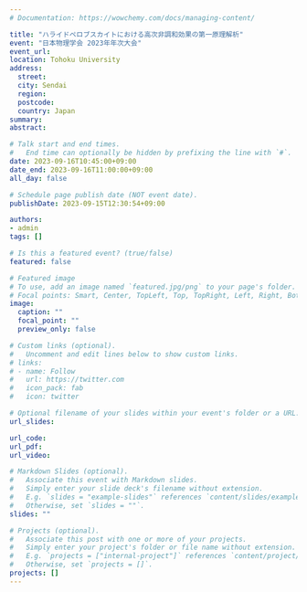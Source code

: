 ```yaml
---
# Documentation: https://wowchemy.com/docs/managing-content/

title: "ハライドペロブスカイトにおける高次非調和効果の第一原理解析"
event: "日本物理学会 2023年年次大会"
event_url:
location: Tohoku University
address:
  street:
  city: Sendai
  region:
  postcode:
  country: Japan
summary:
abstract:

# Talk start and end times.
#   End time can optionally be hidden by prefixing the line with `#`.
date: 2023-09-16T10:45:00+09:00
date_end: 2023-09-16T11:00:00+09:00
all_day: false

# Schedule page publish date (NOT event date).
publishDate: 2023-09-15T12:30:54+09:00

authors: 
- admin
tags: []

# Is this a featured event? (true/false)
featured: false

# Featured image
# To use, add an image named `featured.jpg/png` to your page's folder. 
# Focal points: Smart, Center, TopLeft, Top, TopRight, Left, Right, BottomLeft, Bottom, BottomRight.
image:
  caption: ""
  focal_point: ""
  preview_only: false

# Custom links (optional).
#   Uncomment and edit lines below to show custom links.
# links:
# - name: Follow
#   url: https://twitter.com
#   icon_pack: fab
#   icon: twitter

# Optional filename of your slides within your event's folder or a URL.
url_slides:

url_code:
url_pdf:
url_video:

# Markdown Slides (optional).
#   Associate this event with Markdown slides.
#   Simply enter your slide deck's filename without extension.
#   E.g. `slides = "example-slides"` references `content/slides/example-slides.md`.
#   Otherwise, set `slides = ""`.
slides: ""

# Projects (optional).
#   Associate this post with one or more of your projects.
#   Simply enter your project's folder or file name without extension.
#   E.g. `projects = ["internal-project"]` references `content/project/deep-learning/index.md`.
#   Otherwise, set `projects = []`.
projects: []
---
```

